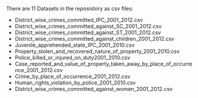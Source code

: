 There are 11 Datasets in the reposistory as csv files:
- District_wise_crimes_committed_IPC_2001_2012.csv
- District_wise_crimes_committed_against_SC_2001_2012.csv
- District_wise_crimes_committed_against_ST_2001_2012.csv
- District_wise_crimes_committed_against_children_2001_2012.csv
- Juvenile_apprehended_state_IPC_2001_2010.csv
- Property_stolen_and_recovered_nature_of_property_2001_2010.csv
- Police_killed_or_injured_on_duty2001_2010.csv
- Case_reported_and_value_of_property_taken_away_by_place_of_occurrence_2001_2012.csv
- Crime_by_place_of_occurrence_2001_2012.csv
- Human_rights_violation_by_police_2001_2010.csv
- District_wise_crimes_committed_against_women_2001_2012.csv
